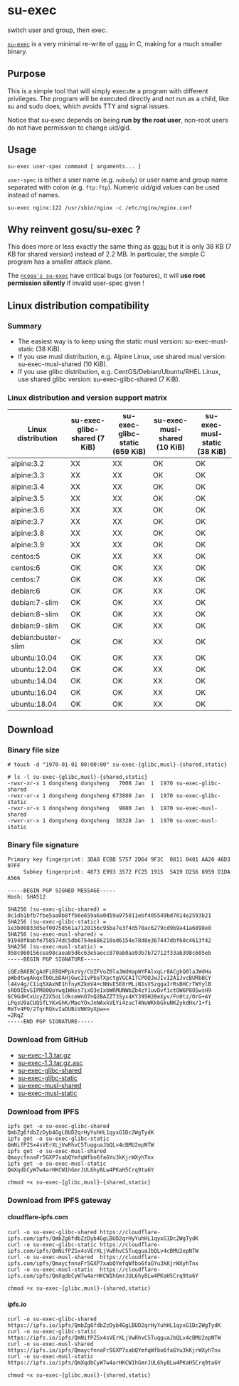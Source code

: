 # su-exec

switch user and group, then exec.

[`su-exec`](https://github.com/songdongsheng/su-exec) is a very minimal re-write of
[`gosu`](https://github.com/tianon/gosu) in C, making for a much smaller binary.

## Purpose

This is a simple tool that will simply execute a program with different
privileges. The program will be executed directly and not run as a child,
like su and sudo does, which avoids TTY and signal issues.

Notice that su-exec depends on being **run by the root user**, non-root
users do not have permission to change uid/gid.

## Usage

```shell
su-exec user-spec command [ arguments... ]
```

`user-spec` is either a user name (e.g. `nobody`) or user name and group
name separated with colon (e.g. `ftp:ftp`). Numeric uid/gid values
can be used instead of names.

```shell
su-exec nginx:122 /usr/sbin/nginx -c /etc/nginx/nginx.conf
```

## Why reinvent gosu/su-exec ?

This does more or less exactly the same thing as [gosu](https://github.com/tianon/gosu)
but it is only 38 KB (7 KB for shared version) instead of 2.2 MB.
In particular, the simple C program has a smaller attack plane.

The [`ncopa's su-exec`](https://github.com/ncopa/su-exec) have critical bugs (or features),
it will **use root permission silently** if invalid user-spec given !

## Linux distribution compatibility

### Summary

+ The easiest way is to keep using the static musl version: su-exec-musl-static (38 KiB).
+ If you use musl distribution, e.g. Alpine Linux, use shared musl version: su-exec-musl-shared (10 KiB).
+ If you use glibc distribution, e.g. CentOS/Debian/Ubuntu/RHEL Linux, use shared glibc version: su-exec-glibc-shared (7 KiB).

### Linux distribution and version support matrix

| Linux distribution | su-exec-glibc-shared (7 KiB)| su-exec-glibc-static (659 KiB) | su-exec-musl-shared (10 KiB) | su-exec-musl-static (38 KiB) |
| ------------------ | -------------------- | -------------------- | ------------------- | ------------------- |
| alpine:3.2         | XX                   | XX                   | OK                  | OK                  |
| alpine:3.3         | XX                   | XX                   | OK                  | OK                  |
| alpine:3.4         | XX                   | XX                   | OK                  | OK                  |
| alpine:3.5         | XX                   | XX                   | OK                  | OK                  |
| alpine:3.6         | XX                   | XX                   | OK                  | OK                  |
| alpine:3.7         | XX                   | XX                   | OK                  | OK                  |
| alpine:3.8         | XX                   | XX                   | OK                  | OK                  |
| alpine:3.9         | XX                   | XX                   | OK                  | OK                  |
| centos:5           | OK                   | XX                   | XX                  | OK                  |
| centos:6           | OK                   | OK                   | XX                  | OK                  |
| centos:7           | OK                   | OK                   | XX                  | OK                  |
| debian:6           | OK                   | OK                   | XX                  | OK                  |
| debian:7-slim      | OK                   | OK                   | XX                  | OK                  |
| debian:8-slim      | OK                   | OK                   | XX                  | OK                  |
| debian:9-slim      | OK                   | OK                   | XX                  | OK                  |
| debian:buster-slim | OK                   | OK                   | XX                  | OK                  |
| ubuntu:10.04       | OK                   | OK                   | XX                  | OK                  |
| ubuntu:12.04       | OK                   | OK                   | XX                  | OK                  |
| ubuntu:14.04       | OK                   | OK                   | XX                  | OK                  |
| ubuntu:16.04       | OK                   | OK                   | XX                  | OK                  |
| ubuntu:18.04       | OK                   | OK                   | XX                  | OK                  |

## Download

### Binary file size

``` shell
# touch -d "1970-01-01 00:00:00" su-exec-{glibc,musl}-{shared,static}

# ls -l su-exec-{glibc,musl}-{shared,static}
-rwxr-xr-x 1 dongsheng dongsheng   7008 Jan  1  1970 su-exec-glibc-shared
-rwxr-xr-x 1 dongsheng dongsheng 673880 Jan  1  1970 su-exec-glibc-static
-rwxr-xr-x 1 dongsheng dongsheng   9880 Jan  1  1970 su-exec-musl-shared
-rwxr-xr-x 1 dongsheng dongsheng  38328 Jan  1  1970 su-exec-musl-static
```

### Binary file signature

```
Primary key fingerprint: 3DA8 ECBB 5757 2D64 9F3C  0811 0401 AA20 46D3 97FF
     Subkey fingerprint: 4073 E993 3572 FC25 1915  5A19 D256 8959 D1DA A566

-----BEGIN PGP SIGNED MESSAGE-----
Hash: SHA512

SHA256 (su-exec-glibc-shared) = 0c1db1bfb7fbe5aa0b8ffb6e659a6a0d59a975811ebf405549bd7014e2593b21
SHA256 (su-exec-glibc-static) = 1e3b00833d5ef00758561a7120156c95ba7e3f4d570ac6279cd9b9a41a6898e0
SHA256 (su-exec-musl-shared) = 91940f8abfe758574dc5db6754e686210ad6154e78d8e367447dbf60c4613f42
SHA256 (su-exec-musl-static) = 958c060156cea98caeab5d6c63e5aecc870ab0aa93b7b72712f33ab398c605eb
-----BEGIN PGP SIGNATURE-----

iQEzBAEBCgAdFiEEQHPpkzVy/CUZFVoZ0laJWdHapWYFAlxqLr8ACgkQ0laJWdHa
pWbdtwgAkqxTbOLbDAHjGwc21vPbaTXpctgVGCA1TCPOQJwJIvI2A1JvcBURbBCY
l44v4g/C1iq5XAxNE1hfnyKZkmV4+cNNsE5E8rMLiN1sVSzqgaIrRsBHCrTWYylB
sROOIbvSIPM80QoYwq1WHxs7ixO3e1xbWRMUNWbZb4zY1uvDvf1ctOW6P8OSwsH9
6C9GdHCxUzyZ2X5oLldkceWnO7nQ2BAZZT3Syx4KY39SH20eXyv/Fn0tz/OrG+AY
LPqsU9aCUQSfLYKxGhK/MaoYOxJnNAxkVEYi4zucT4NuWKkbGkuNKZykdHx/1+fi
RmTv4PO/2TqrRQkvIaDUBiVNK9yXpw==
=2RqZ
-----END PGP SIGNATURE-----
```

### Download from GitHub

+ [su-exec-1.3.tar.gz](https://github.com/songdongsheng/su-exec/releases/download/1.3/su-exec-1.3.tar.gz)
+ [su-exec-1.3.tar.gz.asc](https://github.com/songdongsheng/su-exec/releases/download/1.3/su-exec-1.3.tar.gz.asc)
+ [su-exec-glibc-shared](https://github.com/songdongsheng/su-exec/releases/download/1.3/su-exec-glibc-shared)
+ [su-exec-glibc-static](https://github.com/songdongsheng/su-exec/releases/download/1.3/su-exec-glibc-static)
+ [su-exec-musl-shared](https://github.com/songdongsheng/su-exec/releases/download/1.3/su-exec-musl-shared)
+ [su-exec-musl-static](https://github.com/songdongsheng/su-exec/releases/download/1.3/su-exec-musl-static)

### Download from IPFS

```shell
ipfs get -o su-exec-glibc-shared QmbZg6fdbZzDyb4GgLBUD2qrHyYuhHL1qyxG1Dc2WgTydK
ipfs get -o su-exec-glibc-static QmNifPZSx4sVErXLjVwRhvC5TuqguaJbQLv4cBMU2epNTW
ipfs get -o su-exec-musl-shared  QmaycfnnaFr5GXP7xabQYmfqWfbo6faGYu3kKjrWXyhTnx
ipfs get -o su-exec-musl-static  QmXqdbCyW7w4arHKCW1hGmrJUL6hy8Lw4PKaH5Crq9ta6Y

chmod +x su-exec-{glibc,musl}-{shared,static}
```

### Download from IPFS gateway

#### cloudflare-ipfs.com

```shell
curl -o su-exec-glibc-shared https://cloudflare-ipfs.com/ipfs/QmbZg6fdbZzDyb4GgLBUD2qrHyYuhHL1qyxG1Dc2WgTydK
curl -o su-exec-glibc-static https://cloudflare-ipfs.com/ipfs/QmNifPZSx4sVErXLjVwRhvC5TuqguaJbQLv4cBMU2epNTW
curl -o su-exec-musl-shared  https://cloudflare-ipfs.com/ipfs/QmaycfnnaFr5GXP7xabQYmfqWfbo6faGYu3kKjrWXyhTnx
curl -o su-exec-musl-static  https://cloudflare-ipfs.com/ipfs/QmXqdbCyW7w4arHKCW1hGmrJUL6hy8Lw4PKaH5Crq9ta6Y

chmod +x su-exec-{glibc,musl}-{shared,static}
```

#### ipfs.io

```shell
curl -o su-exec-glibc-shared https://ipfs.io/ipfs/QmbZg6fdbZzDyb4GgLBUD2qrHyYuhHL1qyxG1Dc2WgTydK
curl -o su-exec-glibc-static https://ipfs.io/ipfs/QmNifPZSx4sVErXLjVwRhvC5TuqguaJbQLv4cBMU2epNTW
curl -o su-exec-musl-shared  https://ipfs.io/ipfs/QmaycfnnaFr5GXP7xabQYmfqWfbo6faGYu3kKjrWXyhTnx
curl -o su-exec-musl-static  https://ipfs.io/ipfs/QmXqdbCyW7w4arHKCW1hGmrJUL6hy8Lw4PKaH5Crq9ta6Y

chmod +x su-exec-{glibc,musl}-{shared,static}
```
